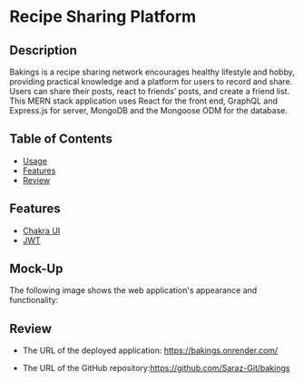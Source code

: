 # Recipe Sharing Platform

## Description

Bakings is a recipe sharing network encourages healthy lifestyle and hobby, providing practical knowledge and a platform for users to record and share. Users can share their posts, react to friends’ posts, and create a friend list. This MERN stack application uses React for the front end, GraphQL and Express.js for server, MongoDB and the Mongoose ODM for the database.

## Table of Contents

- [Usage](#usage)
- [Features](#features)
- [Review](#review)

## Features

- [Chakra UI](https://v2.chakra-ui.com/)
- [JWT](https://www.npmjs.com/package/jsonwebtoken)

## Mock-Up

The following image shows the web application's appearance and functionality:

## Review

- The URL of the deployed application: https://bakings.onrender.com/

- The URL of the GitHub repository:https://github.com/Saraz-Git/bakings
